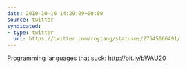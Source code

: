 ```yaml
---
date: 2010-10-16 14:29:09+00:00
source: twitter
syndicated:
- type: twitter
  url: https://twitter.com/roytang/statuses/27545066491/
---
```


Programming languages that suck: http://bit.ly/bWAU20